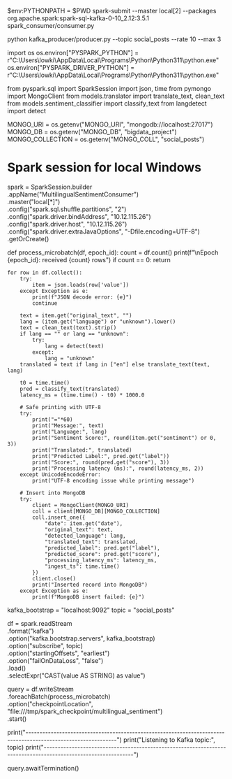 $env:PYTHONPATH = $PWD
spark-submit --master local[2] --packages org.apache.spark:spark-sql-kafka-0-10_2.12:3.5.1 spark_consumer/consumer.py

python kafka_producer/producer.py --topic social_posts --rate 10 --max 3

import os
os.environ["PYSPARK_PYTHON"] = r"C:\Users\lowki\AppData\Local\Programs\Python\Python311\python.exe"
os.environ["PYSPARK_DRIVER_PYTHON"] = r"C:\Users\lowki\AppData\Local\Programs\Python\Python311\python.exe"

from pyspark.sql import SparkSession
import json, time
from pymongo import MongoClient
from models.translator import translate_text, clean_text
from models.sentiment_classifier import classify_text
from langdetect import detect

MONGO_URI = os.getenv("MONGO_URI", "mongodb://localhost:27017")
MONGO_DB = os.getenv("MONGO_DB", "bigdata_project")
MONGO_COLLECTION = os.getenv("MONGO_COLL", "social_posts")

# Spark session for local Windows

spark = SparkSession.builder \
 .appName("MultilingualSentimentConsumer") \
 .master("local[*]") \
 .config("spark.sql.shuffle.partitions", "2") \
 .config("spark.driver.bindAddress", "10.12.115.26") \
 .config("spark.driver.host", "10.12.115.26") \
 .config("spark.driver.extraJavaOptions", "-Dfile.encoding=UTF-8") \
 .getOrCreate()

def process_microbatch(df, epoch_id):
count = df.count()
print(f"\nEpoch {epoch_id}: received {count} rows")
if count == 0:
return

    for row in df.collect():
        try:
            item = json.loads(row['value'])
        except Exception as e:
            print(f"JSON decode error: {e}")
            continue

        text = item.get("original_text", "")
        lang = (item.get("language") or "unknown").lower()
        text = clean_text(text).strip()
        if lang == "" or lang == "unknown":
            try:
                lang = detect(text)
            except:
                lang = "unknown"
        translated = text if lang in ["en"] else translate_text(text, lang)

        t0 = time.time()
        pred = classify_text(translated)
        latency_ms = (time.time() - t0) * 1000.0

        # Safe printing with UTF-8
        try:
            print("="*60)
            print("Message:", text)
            print("Language:", lang)
            print("Sentiment Score:", round(item.get("sentiment") or 0, 3))
            print("Translated:", translated)
            print("Predicted Label:", pred.get("label"))
            print("Score:", round(pred.get("score"), 3))
            print("Processing latency (ms):", round(latency_ms, 2))
        except UnicodeEncodeError:
            print("UTF-8 encoding issue while printing message")

        # Insert into MongoDB
        try:
            client = MongoClient(MONGO_URI)
            coll = client[MONGO_DB][MONGO_COLLECTION]
            coll.insert_one({
                "date": item.get("date"),
                "original_text": text,
                "detected_language": lang,
                "translated_text": translated,
                "predicted_label": pred.get("label"),
                "predicted_score": pred.get("score"),
                "processing_latency_ms": latency_ms,
                "ingest_ts": time.time()
            })
            client.close()
            print("Inserted record into MongoDB")
        except Exception as e:
            print(f"MongoDB insert failed: {e}")

kafka_bootstrap = "localhost:9092"
topic = "social_posts"

df = spark.readStream \
 .format("kafka") \
 .option("kafka.bootstrap.servers", kafka_bootstrap) \
 .option("subscribe", topic) \
 .option("startingOffsets", "earliest") \
 .option("failOnDataLoss", "false") \
 .load() \
 .selectExpr("CAST(value AS STRING) as value")

query = df.writeStream \
 .foreachBatch(process_microbatch) \
 .option("checkpointLocation", "file:///tmp/spark_checkpoint/multilingual_sentiment") \
 .start()

print("--------------------------------------------------------------------------------------------------------------")
print("Listening to Kafka topic:", topic)
print("--------------------------------------------------------------------------------------------------------------")

query.awaitTermination()
